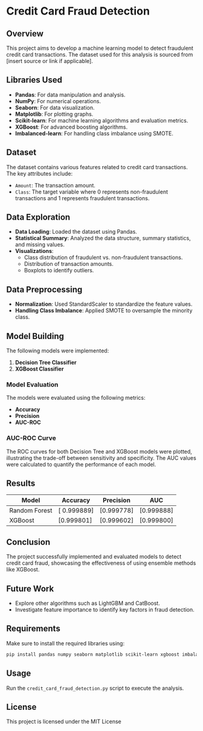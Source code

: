 # Credit Card Fraud Detection

## Overview
This project aims to develop a machine learning model to detect fraudulent credit card transactions. The dataset used for this analysis is sourced from [insert source or link if applicable].

## Libraries Used
- **Pandas**: For data manipulation and analysis.
- **NumPy**: For numerical operations.
- **Seaborn**: For data visualization.
- **Matplotlib**: For plotting graphs.
- **Scikit-learn**: For machine learning algorithms and evaluation metrics.
- **XGBoost**: For advanced boosting algorithms.
- **Imbalanced-learn**: For handling class imbalance using SMOTE.

## Dataset
The dataset contains various features related to credit card transactions. The key attributes include:
- `Amount`: The transaction amount.
- `Class`: The target variable where 0 represents non-fraudulent transactions and 1 represents fraudulent transactions.

## Data Exploration
- **Data Loading**: Loaded the dataset using Pandas.
- **Statistical Summary**: Analyzed the data structure, summary statistics, and missing values.
- **Visualizations**:
  - Class distribution of fraudulent vs. non-fraudulent transactions.
  - Distribution of transaction amounts.
  - Boxplots to identify outliers.

## Data Preprocessing
- **Normalization**: Used StandardScaler to standardize the feature values.
- **Handling Class Imbalance**: Applied SMOTE to oversample the minority class.

## Model Building
The following models were implemented:
1. **Decision Tree Classifier**
2. **XGBoost Classifier**

### Model Evaluation
The models were evaluated using the following metrics:
- **Accuracy**
- **Precision**
- **AUC-ROC**

### AUC-ROC Curve
The ROC curves for both Decision Tree and XGBoost models were plotted, illustrating the trade-off between sensitivity and specificity. The AUC values were calculated to quantify the performance of each model.

## Results
| Model              | Accuracy | Precision | AUC      |
|--------------------|----------|-----------|----------|
| Random Forest      | [ 0.999889] | [0.999778]   | [0.999888] |
| XGBoost            | [0.999801] | [0.999602]   | [0.999800] |

## Conclusion
The project successfully implemented and evaluated models to detect credit card fraud, showcasing the effectiveness of using ensemble methods like XGBoost.

## Future Work
- Explore other algorithms such as LightGBM and CatBoost.
- Investigate feature importance to identify key factors in fraud detection.

## Requirements
Make sure to install the required libraries using:
```bash
pip install pandas numpy seaborn matplotlib scikit-learn xgboost imbalanced-learn
```
## Usage

Run the `credit_card_fraud_detection.py` script to execute the analysis.

## License

This project is licensed under the MIT License 
